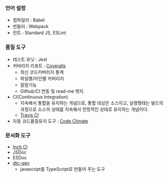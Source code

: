 ### 언어 설정
- 컴파일러 : Babel
- 번들러 : Webpack
- 린트 : Standard JS, ESLint

### 품질 도구
- 테스트 유닛 : Jest
- 커버리지 리포트 : [Coveralls](https://coveralls.io/)
  - 최신 코드커버리지 통계
  - 파일별/라인별 커버리지
  - 알람기능
  - Github/CI 연동 및 read-me 뱃지
- CI(Continuous Integration)
  - 지속해서 통합을 유지하는 개념으로, 통합 대상은 소스이고, 실행형태는 빌드의 과정으로 소스의 상태를 지속해서 안정적인 상태로 유지하는 개념이다.
  - [Travis CI](https://travis-ci.org/)
- 자동 코드품질유지 도구 : [Code Climate](https://codeclimate.com/)

### 문서화 도구
- [Inch CI](https://inch-ci.org/)
- JSDoc
- ESDoc
- [dtc-gen](https://www.npmjs.com/package/dts-gen)
  - javascript를 TypeScript로 만들어 주는 도구